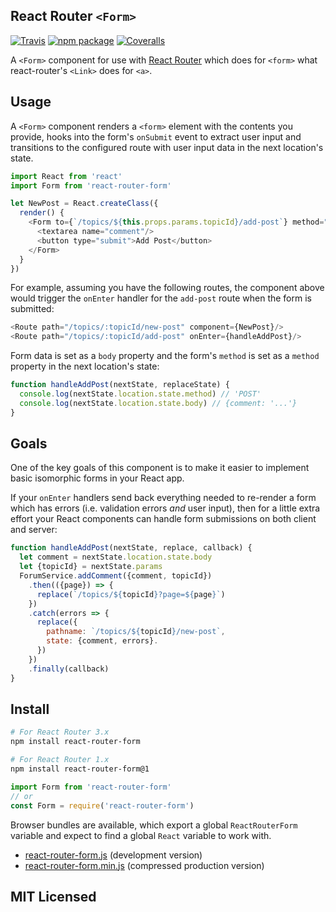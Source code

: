 ## React Router `<Form>`

[![Travis][build-badge]][build]
[![npm package][npm-badge]][npm]
[![Coveralls][coveralls-badge]][coveralls]

A `<Form>` component for use with [React Router](https://github.com/rackt/react-router) which does for `<form>` what react-router's `<Link>` does for `<a>`.

## Usage

A `<Form>` component renders a `<form>` element with the contents you provide, hooks into the form's `onSubmit` event to extract user input and transitions to the configured route with user input data in the next location's state.

```js
import React from 'react'
import Form from 'react-router-form'

let NewPost = React.createClass({
  render() {
    <Form to={`/topics/${this.props.params.topicId}/add-post`} method="POST">
      <textarea name="comment"/>
      <button type="submit">Add Post</button>
    </Form>
  }
})
```
For example, assuming you have the following routes, the component above would trigger the `onEnter` handler for the `add-post` route when the form is submitted:

```js
<Route path="/topics/:topicId/new-post" component={NewPost}/>
<Route path="/topics/:topicId/add-post" onEnter={handleAddPost}/>
```

Form data is set as a `body` property and the form's `method` is set as a `method` property in the next location's state:

```js
function handleAddPost(nextState, replaceState) {
  console.log(nextState.location.state.method) // 'POST'
  console.log(nextState.location.state.body) // {comment: '...'}
}
```

## Goals

One of the key goals of this component is to make it easier to implement basic isomorphic forms in your React app.

If your `onEnter` handlers send back everything needed to re-render a form which has errors (i.e. validation errors *and* user input), then for a little extra effort your React components can handle form submissions on both client and server:

```js
function handleAddPost(nextState, replace, callback) {
  let comment = nextState.location.state.body
  let {topicId} = nextState.params
  ForumService.addComment({comment, topicId})
    .then(({page}) => {
      replace(`/topics/${topicId}?page=${page}`)
    })
    .catch(errors => {
      replace({
        pathname: `/topics/${topicId}/new-post`,
        state: {comment, errors}.
      })
    })
    .finally(callback)
}
```

## Install

```sh
# For React Router 3.x
npm install react-router-form

# For React Router 1.x
npm install react-router-form@1
```

```js
import Form from 'react-router-form'
// or
const Form = require('react-router-form')
```

Browser bundles are available, which export a global `ReactRouterForm` variable and expect to find a global ``React`` variable to work with.

* [react-router-form.js](https://unpkg.com/react-router-form/umd/react-router-form.js) (development version)
* [react-router-form.min.js](https://unpkg.com/react-router-form/umd/react-router-form.min.js) (compressed production version)

## MIT Licensed

[build-badge]: https://img.shields.io/travis/insin/react-router-form/master.png?style=flat-square
[build]: https://travis-ci.org/insin/react-router-form

[npm-badge]: https://img.shields.io/npm/v/react-router-form.png?style=flat-square
[npm]: https://www.npmjs.org/package/react-router-form

[coveralls-badge]: https://img.shields.io/coveralls/insin/react-router-form/master.png?style=flat-square
[coveralls]: https://coveralls.io/github/insin/react-router-form
